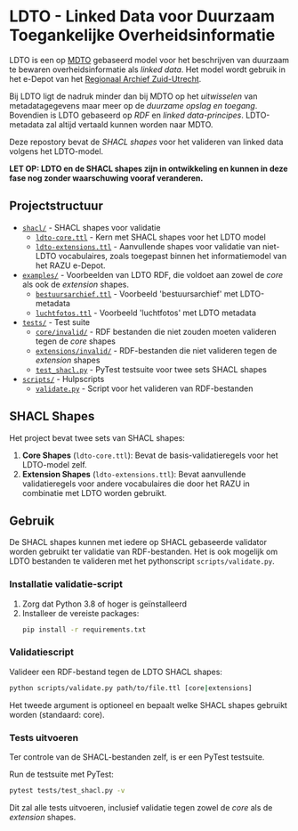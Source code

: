 # LDTO - Linked Data voor Duurzaam Toegankelijke Overheidsinformatie

LDTO is een op [MDTO](https://www.nationaalarchief.nl/archiveren/mdto) gebaseerd model voor het beschrijven van duurzaam te bewaren overheidsinformatie als *linked data*. Het model wordt gebruik in het e-Depot van het [Regionaal Archief Zuid-Utrecht](https://www.razu.nl/).

Bij LDTO ligt de nadruk minder dan bij MDTO op het *uitwisselen* van metadatagegevens maar meer op de *duurzame opslag en toegang*. Bovendien is LDTO gebaseerd op *RDF* en *linked data-principes*. LDTO-metadata zal altijd vertaald kunnen worden naar MDTO.

Deze repostory bevat de *SHACL shapes* voor het valideren van linked data volgens het LDTO-model.

**LET OP: LDTO en de SHACL shapes zijn in ontwikkeling en kunnen in deze fase nog zonder waarschuwing vooraf veranderen.**


## Projectstructuur

- [`shacl/`](shacl/) - SHACL shapes voor validatie
  - [`ldto-core.ttl`](shacl/ldto-core.ttl) - Kern met SHACL shapes voor het LDTO model
  - [`ldto-extensions.ttl`](shacl/ldto-extensions.ttl) - Aanvullende shapes voor validatie van niet-LDTO vocabulaires, zoals toegepast binnen het informatiemodel van het RAZU e-Depot.
- [`examples/`](examples/) - Voorbeelden van LDTO RDF, die voldoet aan zowel de *core* als ook de *extension* shapes.
  - [`bestuursarchief.ttl`](examples/bestuursarchief.ttl) - Voorbeeld 'bestuursarchief' met LDTO-metadata
  - [`luchtfotos.ttl`](examples/luchtfotos.ttl) - Voorbeeld 'luchtfotos' met LDTO metadata
- [`tests/`](tests/) - Test suite
  - [`core/invalid/`](tests/core/invalid/) - RDF bestanden die niet zouden moeten valideren tegen de *core* shapes
  - [`extensions/invalid/`](tests/extensions/invalid/) - RDF-bestanden die niet valideren tegen de *extension* shapes
  - [`test_shacl.py`](tests/test_shacl.py) - PyTest testsuite voor twee sets SHACL shapes
- [`scripts/`](scripts/) - Hulpscripts
  - [`validate.py`](scripts/validate.py) - Script voor het valideren van RDF-bestanden

## SHACL Shapes

Het project bevat twee sets van SHACL shapes:

1. **Core Shapes** (`ldto-core.ttl`): Bevat de basis-validatieregels voor het LDTO-model zelf.
2. **Extension Shapes** (`ldto-extensions.ttl`): Bevat aanvullende validatieregels voor andere vocabulaires die door het RAZU in combinatie met LDTO worden gebruikt.

## Gebruik

De SHACL shapes kunnen met iedere op SHACL gebaseerde validator worden gebruikt ter validatie van RDF-bestanden. Het is ook mogelijk om LDTO bestanden te valideren met het pythonscript `scripts/validate.py`.

### Installatie validatie-script

1. Zorg dat Python 3.8 of hoger is geïnstalleerd
2. Installeer de vereiste packages:
   ```bash
   pip install -r requirements.txt
   ```

### Validatiescript

Valideer een RDF-bestand tegen de LDTO SHACL shapes:

```bash
python scripts/validate.py path/to/file.ttl [core|extensions]
```

Het tweede argument is optioneel en bepaalt welke SHACL shapes gebruikt worden (standaard: core).

### Tests uitvoeren

Ter controle van de SHACL-bestanden zelf, is er een PyTest testsuite.

Run de testsuite met PyTest:

```bash
pytest tests/test_shacl.py -v
```

Dit zal alle tests uitvoeren, inclusief validatie tegen zowel de *core* als de *extension* shapes.
